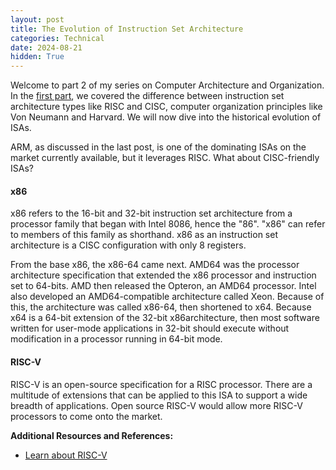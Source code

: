 ```yaml
---
layout: post
title: The Evolution of Instruction Set Architecture
categories: Technical
date: 2024-08-21
hidden: True
---
```


Welcome to part 2 of my series on Computer Architecture and Organization. In the [first part](https://elizabethwillard.github.io/computer_organization_and_instruction_set_architecture/), we covered the difference between instruction set architecture types like RISC and CISC, computer organization principles like Von Neumann and Harvard. We will now dive into the historical evolution of ISAs. 

ARM, as discussed in the last post, is one of the dominating ISAs on the market currently available, but it leverages RISC. What about CISC-friendly ISAs?


#### x86
x86 refers to the 16-bit and 32-bit instruction set architecture from a processor family that began with Intel 8086, hence the "86". "x86" can refer to members of this family as shorthand. x86 as an instruction set architecture is a CISC configuration with only 8 registers. 

From the base x86, the x86-64 came next. AMD64 was the processor architecture specification that extended the x86 processor and instruction set to 64-bits. AMD then released the Opteron, an AMD64 processor. Intel also developed an AMD64-compatible architecture called Xeon. Because of this, the architecture was called x86-64, then shortened to x64. Because x64 is a 64-bit extension of the 32-bit x86architecture, then most software written for user-mode applications in 32-bit should execute without modification in a processor running in 64-bit mode. 

#### RISC-V

RISC-V is an open-source specification for a RISC processor. There are a multitude of extensions that can be applied to this ISA to support a wide breadth of applications. Open source RISC-V would allow more RISC-V processors to come onto the market. 




**Additional Resources and References:**
- [Learn about RISC-V](https://github.com/riscv/learn/tree/main?tab=readme-ov-file)

